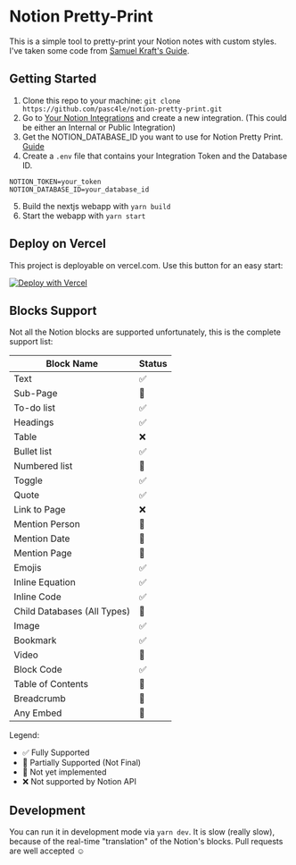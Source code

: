 # Notion Pretty-Print
This is a simple tool to pretty-print your Notion notes with custom styles. I've taken some code from [Samuel Kraft's Guide](https://samuelkraft.com/blog/building-a-notion-blog-with-public-api).
## Getting Started
1. Clone this repo to your machine: `git clone https://github.com/pasc4le/notion-pretty-print.git`
2. Go to [Your Notion Integrations](https://www.notion.so/my-integrations) and create a new integration. (This could be either an Internal or Public Integration)
3. Get the NOTION_DATABASE_ID you want to use for Notion Pretty Print. [Guide](https://stackoverflow.com/questions/67728038/where-to-find-database-id-for-my-database-in-notion)
4. Create a `.env` file that contains your Integration Token and the Database ID.
```env
NOTION_TOKEN=your_token
NOTION_DATABASE_ID=your_database_id
```
5. Build the nextjs webapp with `yarn build`
6. Start the webapp with `yarn start`
## Deploy on Vercel
This project is deployable on vercel.com. Use this button for an easy start:

[![Deploy with Vercel](https://vercel.com/button)](https://vercel.com/new/clone?repository-url=https%3A%2F%2Fgithub.com%2Fpasc4le%2Fnotion-pretty-print.git&env=NOTION_TOKEN,NOTION_DATABASE_ID&envDescription=For%20this%20project%20to%20work%20you%20need%20to%20generate%20your%20own%20Notion%20Integration%20secret%20Token%20and%20you%20should%20get%20your%20database%20id.%20Checkout%20the%20README%20for%20more%20info.&envLink=https%3A%2F%2Fgithub.com%2Fpasc4le%2Fnotion-pretty-print)
## Blocks Support
Not all the Notion blocks are supported unfortunately, this is the complete support list:

| Block Name                  | Status |
| --------------------------- | ------ |
| Text                        | ✅      |
| Sub-Page                    | 🚧      |
| To-do list                  | ✅      |
| Headings                    | ✅      |
| Table                       | ❌      |
| Bullet list                 | ✅      |
| Numbered list               | 🚧      |
| Toggle                      | ✅      |
| Quote                       | ✅      |
| Link to Page                | ❌      |
| Mention Person              | 🚧      |
| Mention Date                | 🚧      |
| Mention Page                | 🚧      |
| Emojis                      | ✅      |
| Inline Equation             | ✅      |
| Inline Code                 | ✅      |
| Child Databases (All Types) | 🔧      |
| Image                       | ✅      |
| Bookmark                    | ✅      |
| Video                       | 🔧      |
| Block Code                  | ✅      |
| Table of Contents           | 🔧      |
| Breadcrumb                  | 🔧      |
| Any Embed                   | 🚧      |

Legend:
- ✅ Fully Supported
- 🚧 Partially Supported (Not Final)
- 🔧 Not yet implemented
- ❌ Not supported by Notion API 
## Development
You can run it in development mode via `yarn dev`. It is slow (really slow), because of the real-time "translation" of the Notion's blocks.
Pull requests are well accepted ☺️
